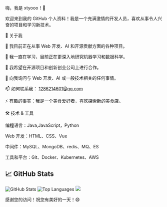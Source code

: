 嗨，我是 xtyooo！👋

欢迎来到我的 GitHub 个人资料！我是一个充满激情的开发人员，喜欢从事令人兴奋的项目和学习新技术。

🚀 关于我

🔭 我目前正在从事 Web 开发、AI 和开源贡献方面的各种项目。

🌱 我一直在学习，目前正在更深入地研究机器学习和数据科学。

👯 我希望在开源项目和创新创业公司上进行合作。

💬 向我询问与 Web 开发、AI 或一般技术相关的任何事情。

📫 如何联系我： 1286214601@qq.com

⚡ 有趣的事实：我是一个美食爱好者，喜欢探索新的美食店。

🛠️ 技术 & 工具

编程语言：Java,JavaScript，Python

Web 开发：HTML、CSS、Vue

中间件：MySQL、MongoDB、redis、MQ、ES

工具和平台：Git、Docker、Kubernetes、AWS
## 📈 GitHub Stats

![GitHub Stats](https://github-readme-stats.vercel.app/api?username=xtyooo&show_icons=true&theme=radical)
![Top Languages](https://github-readme-stats.vercel.app/api/top-langs/?username=xtyooo&layout=compact&theme=radical)
![](https://github-readme-activity-graph.cyclic.app/graph?username=xtyooo&theme=dracula)

感谢您的访问！祝您有美好的一天！😄
